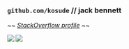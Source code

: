 ### `github.com/kosude` // jack bennett

~~ [*StackOverflow profile*](https://stackoverflow.com/users/12980669) ~~

<img align=left src="https://github-readme-stats.vercel.app/api/?username=kosude&theme=github_dark&border_color=30363d"/>
<img src="https://github-readme-stats.vercel.app/api/top-langs/?username=kosude&langs_count=5&theme=github_dark&border_color=30363d"/>
